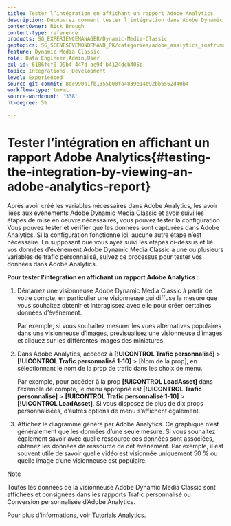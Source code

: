 ```yaml
---
title: Tester l’intégration en affichant un rapport Adobe Analytics
description: Découvrez comment tester l’intégration dans Adobe Dynamic Media Classic en affichant un rapport Adobe Analytics.
contentOwner: Rick Brough
content-type: reference
products: SG_EXPERIENCEMANAGER/Dynamic-Media-Classic
geptopics: SG_SCENESEVENONDEMAND_PK/categories/adobe_analytics_instrumentation_kit
feature: Dynamic Media Classic
role: Data Engineer,Admin,User
exl-id: 6186fcf0-99b4-447d-ae94-b4124dcb405b
topic: Integrations, Development
level: Experienced
source-git-commit: 8dc990a1fb1355b00fa4839e14b92bb6562d40b4
workflow-type: tm+mt
source-wordcount: '338'
ht-degree: 5%

---
```


# Tester l’intégration en affichant un rapport Adobe Analytics{#testing-the-integration-by-viewing-an-adobe-analytics-report}

Après avoir créé les variables nécessaires dans Adobe Analytics, les avoir liées aux événements Adobe Dynamic Media Classic et avoir suivi les étapes de mise en oeuvre nécessaires, vous pouvez tester la configuration. Vous pouvez tester et vérifier que les données sont capturées dans Adobe Analytics. Si la configuration fonctionne ici, aucune autre étape n’est nécessaire. En supposant que vous ayez suivi les étapes ci-dessus et lié vos données d’événement Adobe Dynamic Media Classic à une ou plusieurs variables de trafic personnalisé, suivez ce processus pour tester vos données dans Adobe Analytics.

**Pour tester l’intégration en affichant un rapport Adobe Analytics :**

1. Démarrez une visionneuse Adobe Dynamic Media Classic à partir de votre compte, en particulier une visionneuse qui diffuse la mesure que vous souhaitez obtenir et interagissez avec elle pour créer certaines données d’événement.

   Par exemple, si vous souhaitez mesurer les vues alternatives populaires dans une visionneuse d’images, prévisualisez une visionneuse d’images et cliquez sur les différentes images des miniatures.

1. Dans Adobe Analytics, accédez à **[!UICONTROL Trafic personnalisé]** > **[!UICONTROL Trafic personnalisé 1-10]** > [Nom de la prop], en sélectionnant le nom de la prop de trafic dans les choix de menu.

   Par exemple, pour accéder à la prop **[!UICONTROL LoadAsset]** dans l’exemple de compte, le menu approprié est **[!UICONTROL Trafic personnalisé]** > **[!UICONTROL Trafic personnalisé 1-10]** > **[!UICONTROL LoadAsset]**. Si vous disposez de plus de dix props personnalisées, d’autres options de menu s’affichent également.

1. Affichez le diagramme généré par Adobe Analytics. Ce graphique n’est généralement que les données d’une seule mesure. Si vous souhaitez également savoir avec quelle ressource ces données sont associées, obtenez les données de ressource de cet événement. Par exemple, il est souvent utile de savoir quelle vidéo est visionnée uniquement 50 % ou quelle image d’une visionneuse est populaire.

>[!NOTE]
>
>Toutes les données de la visionneuse Adobe Dynamic Media Classic sont affichées et consignées dans les rapports Trafic personnalisé ou Conversion personnalisée d’Adobe Analytics.

Pour plus d’informations, voir [Tutorials Analytics](https://experienceleague.adobe.com/en/docs/analytics-learn/tutorials/overview).